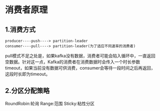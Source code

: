 # 消费者原理
## 1.消费方式
    producer----push----> partition-leader
    consumer----pull----> partition-leader(为了适应不同速率的消费者)

pull模式不足之处是，如果kafka没有数据，消费者可能会陷入循环中，一直返回空数据。针对这一点，Kafka的消费者在消费数据时会传入一个时长参数timeout，如果当前没有数据可供消费，consumer会等待一段时间之后再返回，这段时长即为timeout。
## 2.分区分配策略
RoundRobin:轮询
Range:范围
Sticky:粘性分区